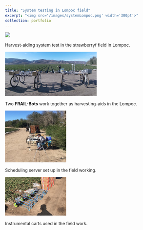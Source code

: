 ```yaml
---
title: "System testing in Lompoc field"
excerpt: "<img src='/images/systemLompoc.png' width='300pt'>"
collection: portfolio
---
```

<img src='/images/fieldworkingLompoc.gif'>
<br/>

Harvest-aiding system test in the strawberryf field in Lompoc.

<img src='/images/systemLompoc.png' width='300pt'>
<br/>

Two **FRAIL-Bots** work together as harvesting-aids in the Lompoc.

<img src='/images/serverLompoc.jpg' width='200pt'>
<br/>

Scheduling server set up in the field working.

<img src='/images/cartsLompoc.png' width='200pt'>
<br/>

Instrumental carts used in the field work.